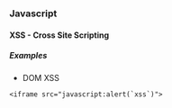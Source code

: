 ### Javascript

#### XSS - Cross Site Scripting

##### Examples
* DOM XSS

``` <iframe src="javascript:alert(`xss`)"> ```

